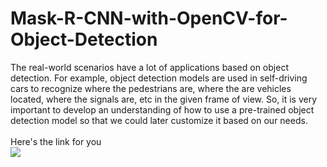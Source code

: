 # Mask-R-CNN-with-OpenCV-for-Object-Detection
The real-world scenarios have a lot of applications based on object detection. For example, object detection models are used in self-driving cars to recognize where the pedestrians are, where the are vehicles located, where the signals are, etc in the given frame of view. So, it is very important to develop an understanding of how to use a pre-trained object detection model so that we could later customize it based on our needs.
<br><br>Here's the link for you <br>
<a href="https://cloudxlab.com/certificate/2FJ13R/"> <img src="https://github.com/Ankangh-651/Mask-R-CNN-with-OpenCV-for-Object-Detection/blob/main/object_detection_and_segmentation.jpg"> </a>

